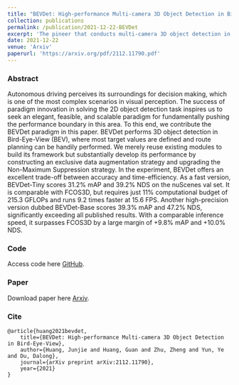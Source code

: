 ```yaml
---
title: "BEVDet: High-performance Multi-camera 3D Object Detection in Bird-Eye-View"
collection: publications
permalink: /publication/2021-12-22-BEVDet
excerpt: 'The pineer that conducts multi-camera 3D object detection in Bird-Eye-View'
date: 2021-12-22
venue: 'Arxiv'
paperurl: 'https://arxiv.org/pdf/2112.11790.pdf'
---
```

### Abstract
Autonomous driving perceives its surroundings for decision making, which is one of the most complex scenarios in visual perception. The success of paradigm innovation in solving the 2D object detection task inspires us to seek an elegant, feasible, and scalable paradigm for fundamentally pushing the performance boundary in this area. To this end, we contribute the BEVDet paradigm in this paper. BEVDet performs 3D object detection in Bird-Eye-View (BEV), where most target values are defined and route planning can be handily performed. We merely reuse existing modules to build its framework but substantially develop its performance by constructing an exclusive data augmentation strategy and upgrading the Non-Maximum Suppression strategy. In the experiment, BEVDet offers an excellent trade-off between accuracy and time-efficiency. As a fast version, BEVDet-Tiny scores 31.2% mAP and 39.2% NDS on the nuScenes val set. It is comparable with FCOS3D, but requires just 11% computational budget of 215.3 GFLOPs and runs 9.2 times faster at 15.6 FPS. Another high-precision version dubbed BEVDet-Base scores 39.3% mAP and 47.2% NDS, significantly exceeding all published results. With a comparable inference speed, it surpasses FCOS3D by a large margin of +9.8% mAP and +10.0% NDS. 

### Code
Access code here [GitHub](https://github.com/HuangJunJie2017/BEVDet).

### Paper
Download paper here [Arxiv](https://arxiv.org/pdf/2112.11790.pdf).

### Cite
```
@article{huang2021bevdet,
    title={BEVDet: High-performance Multi-camera 3D Object Detection in Bird-Eye-View},
    author={Huang, Junjie and Huang, Guan and Zhu, Zheng and Yun, Ye and Du, Dalong},
    journal={arXiv preprint arXiv:2112.11790},
    year={2021}
}
```